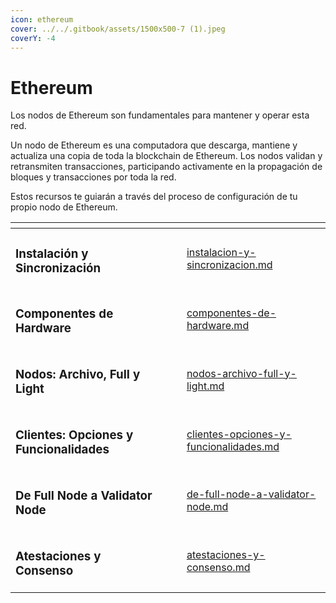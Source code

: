 ```yaml
---
icon: ethereum
cover: ../../.gitbook/assets/1500x500-7 (1).jpeg
coverY: -4
---
```


# Ethereum

Los nodos de Ethereum son fundamentales para mantener y operar esta red.&#x20;

Un nodo de Ethereum es una computadora que descarga, mantiene y actualiza una copia de toda la blockchain de Ethereum. Los nodos validan y retransmiten transacciones, participando activamente en la propagación de bloques y transacciones por toda la red.&#x20;

Estos recursos te guiarán a través del proceso de configuración de tu propio nodo de Ethereum.

<table data-view="cards"><thead><tr><th></th><th></th><th></th><th data-hidden data-card-target data-type="content-ref"></th></tr></thead><tbody><tr><td><h3>Instalación y Sincronización</h3></td><td></td><td></td><td><a href="instalacion-y-sincronizacion.md">instalacion-y-sincronizacion.md</a></td></tr><tr><td><h3>Componentes de Hardware</h3></td><td></td><td></td><td><a href="componentes-de-hardware.md">componentes-de-hardware.md</a></td></tr><tr><td><h3>Nodos: Archivo, Full y Light</h3></td><td></td><td></td><td><a href="nodos-archivo-full-y-light.md">nodos-archivo-full-y-light.md</a></td></tr><tr><td><h3>Clientes: Opciones y Funcionalidades</h3></td><td></td><td></td><td><a href="clientes-opciones-y-funcionalidades.md">clientes-opciones-y-funcionalidades.md</a></td></tr><tr><td><h3>De Full Node a Validator Node</h3></td><td></td><td></td><td><a href="de-full-node-a-validator-node.md">de-full-node-a-validator-node.md</a></td></tr><tr><td><h3>Atestaciones y Consenso</h3></td><td></td><td></td><td><a href="atestaciones-y-consenso.md">atestaciones-y-consenso.md</a></td></tr></tbody></table>
